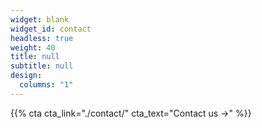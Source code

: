 ```yaml
---
widget: blank
widget_id: contact
headless: true
weight: 40
title: null
subtitle: null
design:
  columns: "1"
---
```

{{% cta cta_link="./contact/" cta_text="Contact us →" %}}